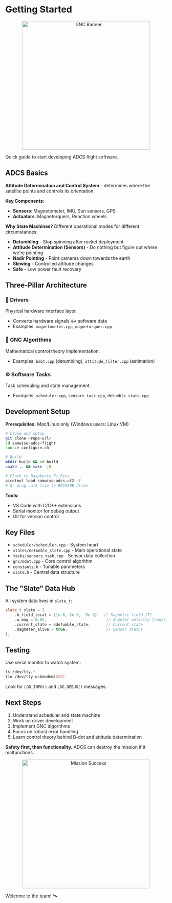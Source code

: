 # Getting Started

<div align="center">
  <img src="img/sats-gnc-banner.png" alt="GNC Banner" width="400">
</div>

Quick guide to start developing ADCS flight software.

## ADCS Basics

**Attitude Determination and Control System** - determines where the satellite points and controls its orientation.

**Key Components:**
- **Sensors**: Magnetometer, IMU, Sun sensors, GPS
- **Actuators**: Magnetorquers, Reaction wheels

**Why State Machines?**
Different operational modes for different circumstances:
- **Detumbling** - Stop spinning after rocket deployment
- **Attitude Determination (Sensors)** - Do nothing but figure out where we're pointing
- **Nadir Pointing** - Point cameras down towards the earth
- **Slewing** - Controlled attitude changes
- **Safe** - Low power fault recovery

## Three-Pillar Architecture

### 🔧 Drivers
Physical hardware interface layer.
- Converts hardware signals ↔ software data
- Examples: `magnetometer.cpp`, `magnetorquer.cpp`

### 🧮 GNC Algorithms  
Mathematical control theory implementation.
- Examples: `bdot.cpp` (detumbling), `attitude_filter.cpp` (estimation)

### ⚙️ Software Tasks
Task scheduling and state management.
- Examples: `scheduler.cpp`, `sensors_task.cpp`, `detumble_state.cpp`

## Development Setup

**Prerequisites:** Mac/Linux only (Windows users: Linux VM)

```bash
# Clone and setup
git clone <repo-url>
cd samwise-adcs-flight
source configure.sh

# Build
mkdir build && cd build
cmake .. && make -j8

# Flash to Raspberry Pi Pico
picotool load samwise-adcs.uf2 -f
# Or drag .uf2 file to RP2350B drive
```

**Tools:**
- VS Code with C/C++ extensions
- Serial monitor for debug output
- Git for version control

## Key Files

- `scheduler/scheduler.cpp` - System heart
- `states/detumble_state.cpp` - Main operational state
- `tasks/sensors_task.cpp` - Sensor data collection
- `gnc/bdot.cpp` - Core control algorithm
- `constants.h` - Tunable parameters
- `slate.h` - Central data structure

## The "Slate" Data Hub

All system data lives in `slate_t`:
```cpp
slate_t slate = {
    .b_field_local = {1e-6, 2e-6, -5e-5},  // Magnetic field [T]
    .w_mag = 0.05,                          // Angular velocity [rad/s]
    .current_state = &detumble_state,       // Current state
    .magmeter_alive = true,                 // Sensor status
};
```

## Testing

Use serial monitor to watch system:
```bash
ls /dev/tty.*
tio /dev/tty.usbmodem[XXX]
```

Look for `LOG_INFO()` and `LOG_DEBUG()` messages.

## Next Steps

1. Understand scheduler and state machine
2. Work on driver development
3. Implement GNC algorithms
4. Focus on robust error handling
5. Learn control theory behind B-dot and attitude determination

**Safety first, then functionality.** ADCS can destroy the mission if it malfunctions.

<div align="center">
  <img src="img/samwise-render-tundra.png" alt="Mission Success" width="400">
</div>

Welcome to the team! 🛰️